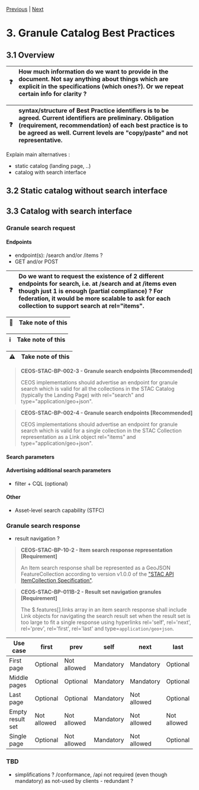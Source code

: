 [Previous](objectives-needs.md) | [Next](collection-catalogs.md)
# 3. Granule Catalog Best Practices

[//]: # (this is a comment)

## 3.1 Overview


| :question: | How much information do we want to provide in the document.  Not say anything about things which are explicit in the specifications (which ones?).  Or we repeat certain info for clarity ? |
|---------------|:------------------------|


| :question: | syntax/structure of Best Practice identifiers is to be agreed. Current identifiers are preliminary.  Obligation (requirement, recommendation) of each best practice is to be agreed as well.  Current levels are "copy/paste" and not representative.  |
|---------------|:------------------------|

Explain main alternatives :
- static catalog (landing page, ..)
- catalog with search interface

## 3.2 Static catalog without search interface

## 3.3 Catalog with search interface

### Granule search request

#### Endpoints
- endpoint(s): /search and/or /items ?
- GET and/or POST


| :question: | Do we want to request the existence of 2 different endpoints for search, i.e. at /search and at /items even though just 1 is enough (partial compliance) ? For federation, it would be more scalable to ask for each collection to support search at rel="items". |
|---------------|:------------------------|


| :memo:        | Take note of this       |
|---------------|:------------------------|


| :information_source: | Take note of this       |
|---------------|:------------------------|


| :warning:        | Take note of this       |
|---------------|:------------------------|

> **CEOS-STAC-BP-002-3 - Granule search endpoints [Recommended]**<a name="BP-002-3"></a>
>
> CEOS implementations should advertise an endpoint for granule search which is valid for all the collections in the STAC Catalog (typically the Landing Page) with rel="search" and type="application/geo+json". 


> **CEOS-STAC-BP-002-4 - Granule search endpoints [Recommended]**<a name="BP-002-4"></a>
>
> CEOS implementations should advertise an endpoint for granule search which is valid for a single collection in the STAC Collection representation as a Link object rel="items" and type="application/geo+json".

#### Search parameters



#### Advertising additional search parameters

- filter + CQL (optional)

#### Other

- Asset-level search capability (STFC)

### Granule search response

- result navigation ?

> **CEOS-STAC-BP-10-2 - Item search response representation [Requirement]**<a name="BP-010-2"></a>
>
> An Item search response shall be represented as a GeoJSON FeatureCollection according to version v1.0.0 of the ["STAC API ItemCollection Specification"](https://github.com/radiantearth/stac-api-spec/blob/master/fragments/itemcollection/README.md).

> **CEOS-STAC-BP-011B-2 - Result set navigation granules [Requirement]**<a name="BP-011B-2"></a>
>
> The $.features\[\].links array in an item search response shall include Link objects for navigating the search result set when the result set is too large to fit a single response using hyperlinks rel='self', rel='next', rel='prev', rel='first', rel='last' and type=`application/geo+json`. 


| **Use case**   | **first** |  **prev** |  **self** | **next** | **last** |
| --------   | --------- | --------- | --------- | --------- | --------- |
| First page | Optional |  Not allowed |  Mandatory  | Mandatory  |  Optional |
| Middle pages | Optional |  Optional | Mandatory  | Mandatory  | Optional  |
| Last page | Optional |  Optional | Mandatory  |  Not allowed  | Optional  |
| Empty result set | Not allowed  |  Not allowed |  Mandatory  | Not allowed  |  Not allowed |
| Single page | Optional |  Not allowed |  Mandatory  | Not allowed  |  Optional |

### TBD

- simplifications ?  /conformance, /api not required (even though mandatory) as not-used by clients - redundant ?
